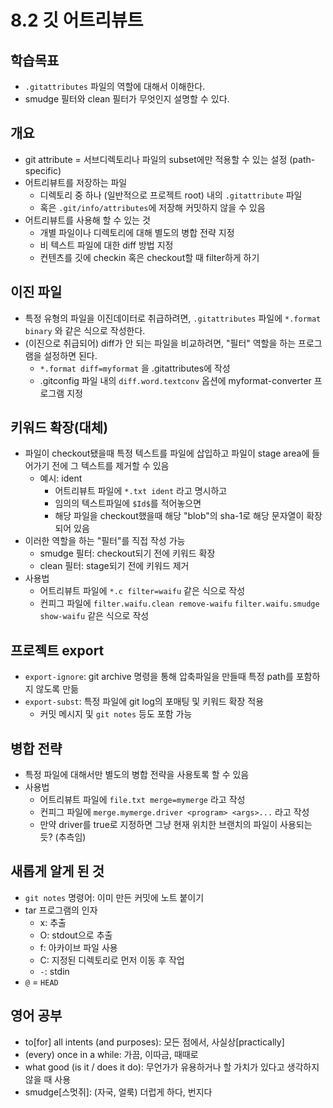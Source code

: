 # 8.2 깃 어트리뷰트

## 학습목표
- `.gitattributes` 파일의 역할에 대해서 이해한다.
- smudge 필터와 clean 필터가 무엇인지 설명할 수 있다.

## 개요
- git attribute = 서브디렉토리나 파일의 subset에만 적용할 수 있는 설정 (path-specific)
- 어트리뷰트를 저장하는 파일
   - 디렉토리 중 하나 (일반적으로 프로젝트 root) 내의 `.gitattribute` 파일
   - 혹은 `.git/info/attributes`에 저장해 커밋하지 않을 수 있음
- 어트리뷰트를 사용해 할 수 있는 것
   - 개별 파일이나 디렉토리에 대해 별도의 병합 전략 지정
   - 비 텍스트 파일에 대한 diff 방법 지정
   - 컨텐츠를 깃에 checkin 혹은 checkout할 때 filter하게 하기

## 이진 파일
- 특정 유형의 파일을 이진데이터로 취급하려면, `.gitattributes` 파일에 `*.format binary` 와 같은 식으로 작성한다.
- (이진으로 취급되어) diff가 안 되는 파일을 비교하려면, "필터" 역할을 하는 프로그램을 설정하면 된다.
   - `*.format diff=myformat` 을 .gitattributes에 작성
   - .gitconfig 파일 내의 `diff.word.textconv` 옵션에 myformat-converter 프로그램 지정

## 키워드 확장(대체)
- 파일이 checkout됐을때 특정 텍스트를 파일에 삽입하고 파일이 stage area에 들어가기 전에 그 텍스트를 제거할 수 있음
   - 예시: ident
      - 어트리뷰트 파일에 `*.txt ident` 라고 명시하고
      - 임의의 텍스트파일에 `$Id$`를 적어놓으면
      - 해당 파일을 checkout했을때 해당 "blob"의 sha-1로 해당 문자열이 확장되어 있음
- 이러한 역할을 하는 "필터"를 직접 작성 가능
   - smudge 필터: checkout되기 전에 키워드 확장
   - clean 필터: stage되기 전에 키워드 제거
- 사용법
   - 어트리뷰트 파일에 `*.c filter=waifu` 같은 식으로 작성
   - 컨피그 파일에 `filter.waifu.clean remove-waifu` `filter.waifu.smudge show-waifu` 같은 식으로 작성

## 프로젝트 export
- `export-ignore`: git archive 명령을 통해 압축파일을 만들때 특정 path를 포함하지 않도록 만듦
- `export-subst`: 특정 파일에 git log의 포매팅 및 키워드 확장 적용
   - 커밋 메시지 및 `git notes` 등도 포함 가능

## 병합 전략
- 특정 파일에 대해서만 별도의 병합 전략을 사용토록 할 수 있음
- 사용법
   - 어트리뷰트 파일에 `file.txt merge=mymerge` 라고 작성
   - 컨피그 파일에 `merge.mymerge.driver <program> <args>...` 라고 작성
   - 만약 driver를 true로 지정하면 그냥 현재 위치한 브랜치의 파일이 사용되는 듯? (추측임)

## 새롭게 알게 된 것
- `git notes` 명령어: 이미 만든 커밋에 노트 붙이기
- tar 프로그램의 인자
   - x: 추출
   - O: stdout으로 추출
   - f: 아카이브 파일 사용
   - C: 지정된 디렉토리로 먼저 이동 후 작업
   - `-`: stdin
- `@` = `HEAD`

## 영어 공부
- to[for] all intents (and purposes): 모든 점에서, 사실상[practically]
- (every) once in a while: 가끔, 이따금, 때때로
- what good (is it / does it do): 무언가가 유용하거나 할 가치가 있다고 생각하지 않을 때 사용
- smudge[스멋쥐]: (자국, 얼룩) 더럽게 하다, 번지다
